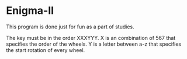 # Enigma-II
This program is done just for fun as a part of studies.

The key must be in the order XXXYYY.
X is an combination of 567 that specifies the order of the wheels.
Y is a letter between a-z that specifies the start rotation of every wheel.
